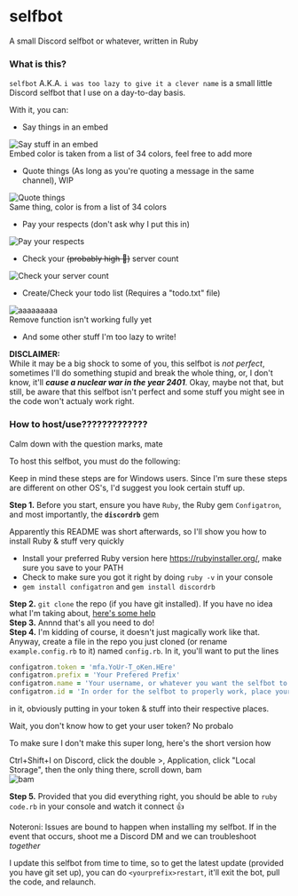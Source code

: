 
# selfbot
A small Discord selfbot or whatever, written in Ruby

### What is this?
`selfbot` A.K.A. `i was too lazy to give it a clever name` is a small little Discord selfbot that I use on a day-to-day basis.

With it, you can:
- Say things in an embed

![Say stuff in an embed](http://owo.whats-th.is/b9d035.png)    
Embed color is taken from a list of 34 colors, feel free to add more
- Quote things (As long as you're quoting a message in the same channel), WIP

![Quote things](http://owo.whats-th.is/acc839.png)    
Same thing, color is from a list of 34 colors
- Pay your respects (don't ask why I put this in)

![Pay your respects](http://owo.whats-th.is/7c4593.png)   
- Check your ~~(probably high :eyes:)~~ server count

![Check your server count](http://owo.whats-th.is/ba4a9c.png)
- Create/Check your todo list (Requires a "todo.txt" file)

![aaaaaaaaa](http://files.cahbot.pro/ZGI1Y.png)   
Remove function isn't working fully yet
- And some other stuff I'm too lazy to write!

**DISCLAIMER:**    
While it may be a big shock to some of you, this selfbot is *not perfect*, sometimes I'll do something stupid and break the whole thing, or, I don't know, it'll ***cause a nuclear war in the year 2401***. Okay, maybe not that, but still, be aware that this selfbot isn't perfect and some stuff you might see in the code won't actualy work right.
### How to host/use?????????????   
Calm down with the question marks, mate  

To host this selfbot, you must do the following:

Keep in mind these steps are for Windows users. Since I'm sure these steps are different on other OS's, I'd suggest you look certain stuff up.

**Step 1.** Before you start, ensure you have `Ruby`, the Ruby gem `Configatron`, and most importantly, the **`discordrb`** gem    

Apparently this README was short afterwards, so I'll show you how to install Ruby & stuff very quickly

- Install your preferred Ruby version here https://rubyinstaller.org/, make sure you save to your PATH
- Check to make sure you got it right by doing `ruby -v` in your console
- `gem install configatron` and `gem install discordrb`

**Step 2.** `git clone` the repo (if you have git installed). If you have no idea what I'm taking about, [here's some help](https://help.github.com/articles/cloning-a-repository/)    
**Step 3.** Annnd that's all you need to do!   
**Step 4.** I'm kidding of course, it doesn't just magically work like that. Anyway, create a file in the repo you just cloned (or rename `example.config.rb` to it) named `config.rb`. In it, you'll want to put the lines

```rb
configatron.token = 'mfa.YoUr-T_oKen.HEre'
configatron.prefix = 'Your Prefered Prefix'
configatron.name = 'Your username, or whatever you want the selfbot to call you'
configatron.id = 'In order for the selfbot to properly work, place your User ID here'
```
in it, obviously putting in your token & stuff into their respective places.

Wait, you don't know how to get your user token? No probalo

To make sure I don't make this super long, here's the short version how

Ctrl+Shift+I on Discord, click the double >, Application, click "Local Storage", then the only thing there, scroll down, bam    
![bam](http://owo.whats-th.is/65d43d.png)    

**Step 5.** Provided that you did everything right, you should be able to `ruby code.rb` in your console and watch it connect :thumbsup:

Noteroni: Issues are bound to happen when installing my selfbot. If in the event that occurs, shoot me a Discord DM and we can troubleshoot *together*

I update this selfbot from time to time, so to get the latest update (provided you have git set up), you can do `<yourprefix>restart`, it'll exit the bot, pull the code, and relaunch.
